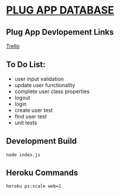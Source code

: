 [PLUG APP DATABASE](https://whispering-beach-15540.herokuapp.com/)
===

Plug App Devlopement Links
---
[Trello](https://trello.com/b/B4bseHbX/plug-design)

To Do List:
---
*	user input validation
*	update user functionality
*	complete user class properties
*	logout
*	login
*	create user test
*	find user test
*	unit tests


Development Build
---
`node index.js`

Heroku Commands
---
`heroku ps:scale web=1`
